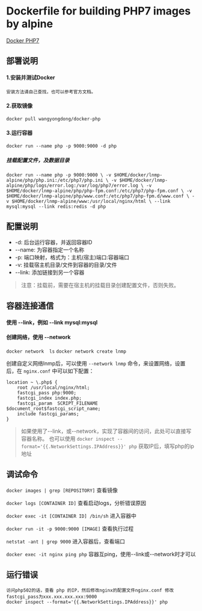 # Dockerfile for building PHP7 images by alpine
[Docker PHP7](https://github.com/wangyongdong/docker-alpine/tree/master/php)

## 部署说明


#### 1.安装并测试Docker
    安装方法请自己查找，也可以参考官方文档。


#### 2.获取镜像

`docker pull wangyongdong/docker-php`


#### 3.运行容器

`docker run --name php -p 9000:9000 -d php`


##### 挂载配置文件，及数据目录

`docker run --name php -p 9000:9000 \
-v $HOME/docker/lnmp-alpine/php/php.ini:/etc/php7/php.ini \
-v $HOME/docker/lnmp-alpine/php/logs/error.log:/var/log/php7/error.log \
-v $HOME/docker/lnmp-alpine/php/php-fpm.conf:/etc/php7/php-fpm.conf \
-v $HOME/docker/lnmp-alpine/php/www.conf:/etc/php7/php-fpm.d/www.conf \
-v $HOME/docker/lnmp-alpine/www:/usr/local/nginx/html \
--link mysql:mysql --link redis:redis -d php`


## 配置说明

 - -d: 后台运行容器，并返回容器ID
 - --name: 为容器指定一个名称
 - -p: 端口映射，格式为：主机(宿主)端口:容器端口
 - -v: 挂载宿主机目录/文件到容器的目录/文件
 - --link: 添加链接到另一个容器

> 注意：挂载前，需要在宿主机的挂载目录创建配置文件，否则失败。


## 容器连接通信


#### 使用 --link，例如 --link mysql:mysql


#### 创建网络，使用 --network

`docker network  ls`
`docker network create lnmp`

创建自定义网络lnmp后，可以使用 `--network lnmp` 命令，来设置网络，设置后，在 `nginx.conf` 中可以如下配置：


```apacheconfig
location ~ \.php$ {
    root /usr/local/nginx/html;
    fastcgi_pass php:9000; 
    fastcgi_index index.php;
    fastcgi_param  SCRIPT_FILENAME  $document_root$fastcgi_script_name;
    include fastcgi_params;
} 
```


> 如果使用了--link，或--network，实现了容器间的访问，此处可以直接写容器名称。
> 也可以使用 `docker inspect --format='{{.NetworkSettings.IPAddress}}' php` 获取IP后，填写php的ip地址


## 调试命令

`docker images | grep [REPOSITORY]` 查看镜像

`docker logs [CONTAINER ID]` 查看启动logs，分析错误原因

`docker exec -it [CONTAINER ID] /bin/sh` 进入容器中

`docker run -it -p 9000:9000 [IMAGE]` 查看执行过程

`netstat -ant | grep 9000` 进入容器后，查看端口

`docker exec -it nginx ping php` 容器互ping，使用--link或--network时才可以


## 运行错误

    访问php502的话，查看 php 的IP，然后修改nginx的配置文件nginx.conf 修改fastcgi_pass为xxx.xxx.xxx.xxx:9000
    docker inspect --format='{{.NetworkSettings.IPAddress}}' php
